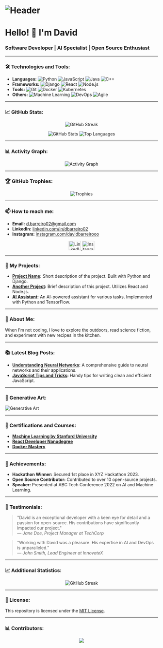# ![Header](https://raw.githubusercontent.com/devidbarreiro/devidbarreiro/master/assets/header.png)

# Hello! 👋 I'm David

### Software Developer | AI Specialist | Open Source Enthusiast

---

### 🛠️ Technologies and Tools:
- **Languages:** ![Python](https://img.shields.io/badge/-Python-333333?style=flat&logo=python) ![JavaScript](https://img.shields.io/badge/-JavaScript-333333?style=flat&logo=javascript) ![Java](https://img.shields.io/badge/-Java-333333?style=flat&logo=java) ![C++](https://img.shields.io/badge/-C++-333333?style=flat&logo=cplusplus)
- **Frameworks:** ![Django](https://img.shields.io/badge/-Django-333333?style=flat&logo=django) ![React](https://img.shields.io/badge/-React-333333?style=flat&logo=react) ![Node.js](https://img.shields.io/badge/-Node.js-333333?style=flat&logo=node.js)
- **Tools:** ![Git](https://img.shields.io/badge/-Git-333333?style=flat&logo=git) ![Docker](https://img.shields.io/badge/-Docker-333333?style=flat&logo=docker) ![Kubernetes](https://img.shields.io/badge/-Kubernetes-333333?style=flat&logo=kubernetes)
- **Others:** ![Machine Learning](https://img.shields.io/badge/-Machine%20Learning-333333?style=flat&logo=tensorflow) ![DevOps](https://img.shields.io/badge/-DevOps-333333?style=flat&logo=devops) ![Agile](https://img.shields.io/badge/-Agile-333333?style=flat&logo=agile)

---

### 📈 GitHub Stats:

<p align="center">
  <picture>
    <source
      srcset="https://github-readme-streak-stats.herokuapp.com?user=devidbarreiro&theme=dark&hide_border=true&background=00000000"
      media="(prefers-color-scheme: dark)"
    />
    <source
      srcset="https://github-readme-streak-stats.herokuapp.com?user=devidbarreiro&theme=light&hide_border=true&background=FFFFFF00"
      media="(prefers-color-scheme: light)"
    />
    <img src="https://github-readme-streak-stats.herokuapp.com?user=devidbarreiro&theme=light&hide_border=true&background=FFFFFF00" alt="GitHub Streak" />
  </picture>
</p>

<div align="center">
  <picture>
    <source
      srcset="https://github-readme-stats.vercel.app/api?username=devidbarreiro&show_icons=true&theme=dark&hide_border=true"
      media="(prefers-color-scheme: dark)"
    />
    <source
      srcset="https://github-readme-stats.vercel.app/api?username=devidbarreiro&show_icons=true&theme=light&hide_border=true"
      media="(prefers-color-scheme: light)"
    />
    <img src="https://github-readme-stats.vercel.app/api?username=devidbarreiro&show_icons=true&theme=light&hide_border=true" alt="GitHub Stats" />
  </picture>
  <picture>
    <source
      srcset="https://github-readme-stats.vercel.app/api/top-langs/?username=devidbarreiro&layout=compact&theme=dark&hide_border=true"
      media="(prefers-color-scheme: dark)"
    />
    <source
      srcset="https://github-readme-stats.vercel.app/api/top-langs/?username=devidbarreiro&layout=compact&theme=light&hide_border=true"
      media="(prefers-color-scheme: light)"
    />
    <img src="https://github-readme-stats.vercel.app/api/top-langs/?username=devidbarreiro&layout=compact&theme=light&hide_border=true" alt="Top Languages" />
  </picture>
</div>

---

### 📊 Activity Graph:

<p align="center">
  <picture>
    <source
      srcset="https://github-readme-activity-graph.cyclic.app/graph?username=devidbarreiro&theme=react-dark&hide_border=true"
      media="(prefers-color-scheme: dark)"
    />
    <source
      srcset="https://github-readme-activity-graph.cyclic.app/graph?username=devidbarreiro&theme=react-light&hide_border=true"
      media="(prefers-color-scheme: light)"
    />
    <img src="https://github-readme-activity-graph.cyclic.app/graph?username=devidbarreiro&theme=react-light&hide_border=true" alt="Activity Graph" />
  </picture>
</p>

---

### 🏆 GitHub Trophies:

<p align="center">
  <img src="https://github-profile-trophy.vercel.app/?username=devidbarreiro&theme=radical&no-bg=true&no-frame=true&margin-w=15" alt="Trophies" />
</p>

---

### 📫 How to reach me:

- **Email:** [d.barreiro02@gmail.com](mailto:d.barreiro02@gmail.com)
- **LinkedIn:** [linkedin.com/in/dbarreiro02](https://linkedin.com/in/dbarreiro02)
- **Instagram:** [instagram.com/davidbarreirooo](https://instagram.com/davidbarreirooo)

<p align="center">
  <a href="https://linkedin.com/in/dbarreiro02" target="_blank">
    <img src="https://cdn.simpleicons.org/linkedin/0077B5" alt="LinkedIn" height="30" width="40" />
  </a>
  <a href="https://instagram.com/davidbarreirooo" target="_blank">
    <img src="https://cdn.simpleicons.org/instagram/E4405F" alt="Instagram" height="30" width="40" />
  </a>
</p>

---

### 🔧 My Projects:

- **[Project Name](https://github.com/devidbarreiro/project-name):** Short description of the project. Built with Python and Django.
- **[Another Project](https://github.com/devidbarreiro/another-project):** Brief description of this project. Utilizes React and Node.js.
- **[AI Assistant](https://github.com/devidbarreiro/ai-assistant):** An AI-powered assistant for various tasks. Implemented with Python and TensorFlow.

---

### 🌱 About Me:

When I'm not coding, I love to explore the outdoors, read science fiction, and experiment with new recipes in the kitchen.

---

### 📚 Latest Blog Posts:

- **[Understanding Neural Networks](https://your-blog.com/neural-networks):** A comprehensive guide to neural networks and their applications.
- **[JavaScript Tips and Tricks](https://your-blog.com/js-tips):** Handy tips for writing clean and efficient JavaScript.

---

### 🎨 Generative Art:

![Generative Art](https://api.lorem.space/image/art?w=400&h=200)

---

### 🏅 Certifications and Courses:

- **[Machine Learning by Stanford University](https://www.coursera.org/learn/machine-learning)**
- **[React Developer Nanodegree](https://www.udacity.com/course/react-nanodegree--nd019)**
- **[Docker Mastery](https://www.udemy.com/course/docker-mastery/)**

---

### 🏅 Achievements:

- **Hackathon Winner:** Secured 1st place in XYZ Hackathon 2023.
- **Open Source Contributor:** Contributed to over 10 open-source projects.
- **Speaker:** Presented at ABC Tech Conference 2022 on AI and Machine Learning.

---

### 💬 Testimonials:

> "David is an exceptional developer with a keen eye for detail and a passion for open-source. His contributions have significantly impacted our project."  
> — *Jane Doe, Project Manager at TechCorp*

> "Working with David was a pleasure. His expertise in AI and DevOps is unparalleled."  
> — *John Smith, Lead Engineer at InnovateX*

---

### 📈 Additional Statistics:

<p align="center">
  <picture>
    <source
      srcset="https://github-readme-streak-stats.herokuapp.com/?user=devidbarreiro&theme=dark&hide_border=true&background=00000000"
      media="(prefers-color-scheme: dark)"
    />
    <source
      srcset="https://github-readme-streak-stats.herokuapp.com/?user=devidbarreiro&theme=light&hide_border=true&background=FFFFFF00"
      media="(prefers-color-scheme: light)"
    />
    <img src="https://github-readme-streak-stats.herokuapp.com/?user=devidbarreiro&theme=light&hide_border=true&background=FFFFFF00" alt="GitHub Streak" />
  </picture>
</p>

---

### 📜 License:

This repository is licensed under the [MIT License](LICENSE).

---

### 📊 Contributors:

<p align="center">
  <img src="https://opencollective.com/simple-icons/contributors.svg?width=890&button=false" />
</p>
